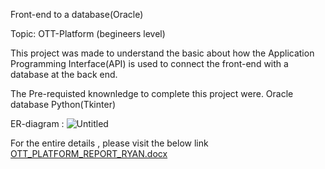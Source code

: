 Front-end to a database(Oracle)

Topic: OTT-Platform (begineers level)

  This project was made to understand the basic about how the Application Programming Interface(API) is used to connect the front-end with a database at the back end.
  
  The Pre-requisted knownledge to complete this project were.
  Oracle database
  Python(Tkinter)
  
  ER-diagram :
  ![Untitled](https://user-images.githubusercontent.com/103879072/164941540-6f571fe2-f9c6-4574-928a-9f93df7d62b1.jpg)
  
For the entire details , please visit the below link 
[OTT_PLATFORM_REPORT_RYAN.docx](https://github.com/ryanmathew02/Fornt-end-Project-database-/files/8548253/OTT_PLATFORM_REPORT_RYAN.docx)
